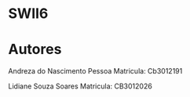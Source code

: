 # SWII6

# Autores
Andreza do Nascimento Pessoa Matricula: Cb3012191

Lidiane Souza Soares Matricula: CB3012026

